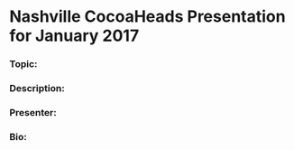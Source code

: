 # Nashville CocoaHeads Presentation for January 2017

### Topic:

### Description:

### Presenter:

### Bio:
